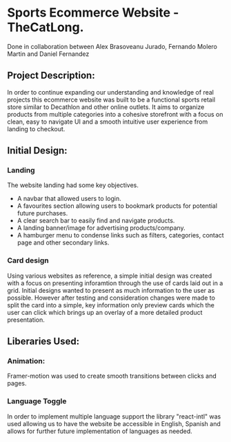 # Sports Ecommerce Website - TheCatLong.

Done in collaboration between Alex Brasoveanu Jurado, Fernando Molero Martin and Daniel Fernandez

## Project Description:

In order to continue expanding our understanding and knowledge of real projects this ecommerce website was built to be a functional sports retail store similar to Decathlon and other online outlets. It aims to organize products from multiple categories into a cohesive storefront with a focus on clean, easy to navigate UI and a smooth intuitive user experience from landing to checkout.

## Initial Design:

### Landing

The website landing had some key objectives.

- A navbar that allowed users to login.
- A favourites section allowing users to bookmark products for potential future purchases.
- A clear search bar to easily find and navigate products.
- A landing banner/image for advertising products/company.
- A hamburger menu to condense links such as filters, categories, contact page and other secondary links.

### Card design

Using various websites as reference, a simple initial design was created with a focus on presenting inforamtion through the use of cards laid out in a grid. Initial designs wanted to present as much information to the user as possible. However after testing and consideration changes were made to split the card into a simple, key information only preview cards which the user can click which brings up an overlay of a more detailed product presentation.

## Liberaries Used:

### Animation:

Framer-motion was used to create smooth transitions between clicks and pages.

### Language Toggle

In order to implement multiple language support the library "react-intl" was used allowing us to have the website be accessible in English, Spanish and allows for further future implementation of languages as needed.

